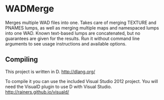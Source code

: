 WADMerge
========
Merges multiple WAD files into one. Takes care of merging TEXTURE and PNAMES lumps, as well as merging multiple maps and namespaced lumps into one WAD. Known text-based lumps are concatenated, but no guarantees are given for the results. Run it without command line arguments to see usage instructions and available options.

Compiling
---------
This project is written in D.
http://dlang.org/

To compile it you can use the included Visual Studio 2012 project. You will need the VisualD plugin to use D with Visual Studio.
http://rainers.github.io/visuald/
